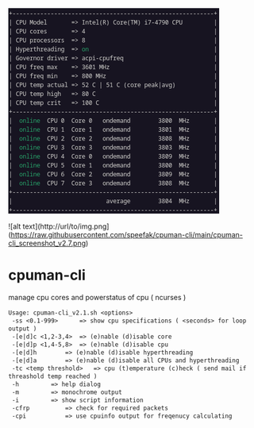 

 <img src="https://raw.githubusercontent.com/speefak/cpuman-cli/main/cpuman-cli_screenshot_v2.7.png" >


![alt text](http://url/to/img.png](https://raw.githubusercontent.com/speefak/cpuman-cli/main/cpuman-cli_screenshot_v2.7.png)

# cpuman-cli
manage cpu cores and powerstatus of cpu ( ncurses )

    Usage: cpuman-cli_v2.1.sh <options> 
     -ss <0.1-999>		=> show cpu specifications ( <seconds> for loop output )
     -[e|d]c <1,2-3,4>	=> (e)nable (d)isable core 
     -[e|d]p <1,4-5,8>	=> (e)nable (d)isable cpu 
     -[e|d]h 		=> (e)nable (d)isable hyperthreading 
     -[e|d]a 		=> (e)nable (d)isable all CPUs and hyperthreading
     -tc <temp threshold>	=> cpu (t)emperature (c)heck ( send mail if threashold temp reached ) 
     -h			=> help dialog 
     -m			=> monochrome output 
     -i			=> show script information 
     -cfrp			=> check for required packets 
     -cpi			=> use cpuinfo output for freqenucy calculating
